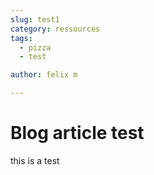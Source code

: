 ```yaml
---
slug: test1
category: ressources
tags:
  - pizza
  - test

author: felix m

---
```


# Blog article test

this is a test
